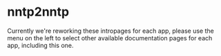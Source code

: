 # nntp2nntp

Currently we're reworking these intropages for each app, please use the menu on the left to select other available documentation pages for each app, including this one.
